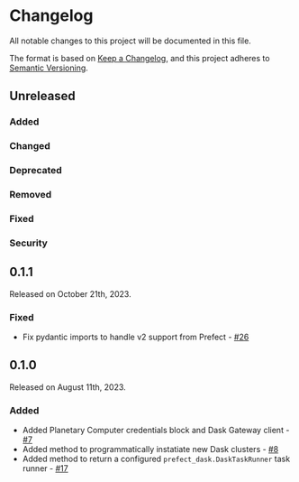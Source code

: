# Changelog

All notable changes to this project will be documented in this file.

The format is based on [Keep a Changelog](https://keepachangelog.com/en/1.0.0/),
and this project adheres to [Semantic Versioning](https://semver.org/spec/v2.0.0.html).

## Unreleased

### Added

### Changed

### Deprecated

### Removed

### Fixed

### Security

## 0.1.1

Released on October 21th, 2023.

### Fixed

- Fix pydantic imports to handle v2 support from Prefect - [#26](https://github.com/giorgiobasile/prefect-planetary-computer/pull/26)

## 0.1.0

Released on August 11th, 2023.

### Added

- Added Planetary Computer credentials block and Dask Gateway client - [#7](https://github.com/giorgiobasile/prefect-planetary-computer/pull/7)
- Added method to programmatically instatiate new Dask clusters - [#8](https://github.com/giorgiobasile/prefect-planetary-computer/pull/8)
- Added method to return a configured `prefect_dask.DaskTaskRunner` task runner - [#17](https://github.com/giorgiobasile/prefect-planetary-computer/issues/17)
